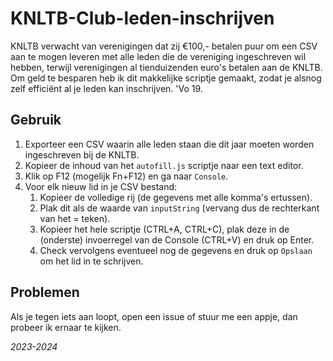 # KNLTB-Club-leden-inschrijven
KNLTB verwacht van verenigingen dat zij €100,- betalen puur om een CSV aan te mogen leveren met alle leden die de vereniging ingeschreven wil hebben, terwijl verenigingen al tienduizenden euro's betalen aan de KNLTB. Om geld te besparen heb ik dit makkelijke scriptje gemaakt, zodat je alsnog zelf efficiënt al je leden kan inschrijven. 'Vo 19. 

## Gebruik
1. Exporteer een CSV waarin alle leden staan die dit jaar moeten worden ingeschreven bij de KNLTB.
2. Kopieer de inhoud van het `autofill.js` scriptje naar een text editor.
3. Klik op F12 (mogelijk Fn+F12) en ga naar `Console`.
4. Voor elk nieuw lid in je CSV bestand:
    1. Kopieer de volledige rij (de gegevens met alle komma's ertussen).
    6. Plak dit als de waarde van `inputString` (vervang dus de rechterkant van het = teken).
    7. Kopieer het hele scriptje (CTRL+A, CTRL+C), plak deze in de (onderste) invoerregel van de Console (CTRL+V) en druk op Enter.
    8. Check vervolgens eventueel nog de gegevens en druk op `Opslaan` om het lid in te schrijven.

## Problemen
Als je tegen iets aan loopt, open een issue of stuur me een appje, dan probeer ik ernaar te kijken.

_2023-2024_
